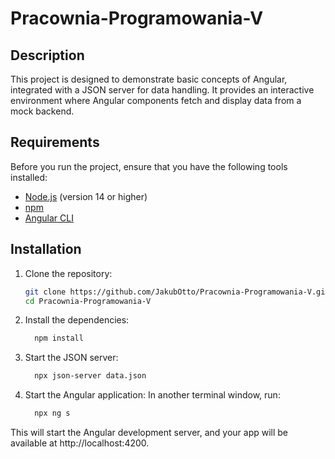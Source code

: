 # Pracownia-Programowania-V

## Description

This project is designed to demonstrate basic concepts of Angular, integrated with a JSON server for data handling. It provides an interactive environment where Angular components fetch and display data from a mock backend.

## Requirements

Before you run the project, ensure that you have the following tools installed:

- [Node.js](https://nodejs.org/) (version 14 or higher)
- [npm](https://www.npmjs.com/)
- [Angular CLI](https://angular.io/cli)

## Installation

1. Clone the repository:
   ```bash
   git clone https://github.com/JakubOtto/Pracownia-Programowania-V.git
   cd Pracownia-Programowania-V
2. Install the dependencies:
    ```bash
      npm install
    ```
3. Start the JSON server:
    ```bash
      npx json-server data.json
    ```
4. Start the Angular application:
In another terminal window, run:
    ```bash
      npx ng s
    ```
This will start the Angular development server, and your app will be available at http://localhost:4200.
